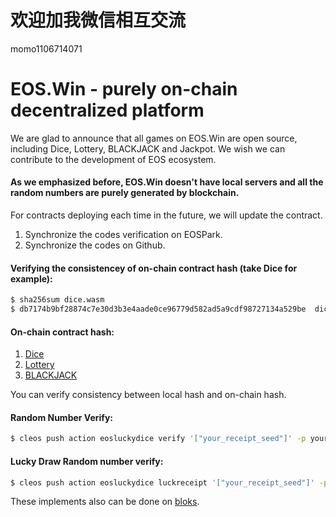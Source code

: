 # 欢迎加我微信相互交流

 momo1106714071
 
# EOS.Win - purely on-chain decentralized platform 

We are glad to announce that all games on EOS.Win are open source, including Dice, Lottery, BLACKJACK and Jackpot. We wish we can contribute to the development of EOS ecosystem.

#### As we emphasized before, EOS.Win doesn't have local servers and all the random numbers are purely generated by blockchain.

For contracts deploying each time in the future, we will update the contract.

1. Synchronize the codes verification on EOSPark.
2. Synchronize the codes on Github.

#### Verifying the consistencey of on-chain contract hash (take Dice for example):
```sh
$ sha256sum dice.wasm
$ db7174b9bf28874c7e30d3b3e4aade0ce96779d582ad5a9cdf98727134a529be  dice.wasm
```

#### On-chain contract hash:
1. [Dice](https://eospark.com/MainNet/contract/eosluckydice)
1. [Lottery](https://eospark.com/MainNet/contract/eosluckygame)
1. [BLACKJACK](https://eospark.com/MainNet/contract/iamblackjack)

You can verify consistency between local hash and on-chain hash.

#### Random Number Verify:
```sh
$ cleos push action eosluckydice verify '["your_receipt_seed"]' -p youraccount
```
#### Lucky Draw Random number verify:
```sh
$ cleos push action eosluckydice luckreceipt '["your_receipt_seed"]' -p youraccount
```
These implements also can be done on [bloks](https://bloks.io/account/eosluckydice).
